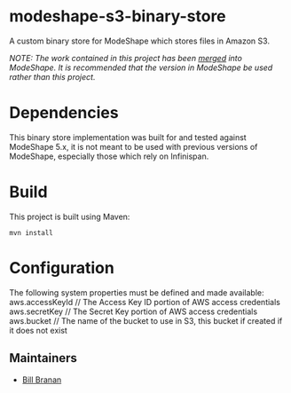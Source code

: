 modeshape-s3-binary-store
=========================

A custom binary store for ModeShape which stores files in Amazon S3.

*NOTE: The work contained in this project has been [merged](https://github.com/ModeShape/modeshape/pull/1586) into ModeShape.
It is recommended that the version in ModeShape be used rather than this project.*

# Dependencies
This binary store implementation was built for and tested against ModeShape 5.x, it is not meant to be used
with previous versions of ModeShape, especially those which rely on Infinispan.

# Build
This project is built using Maven:
```
mvn install
```

# Configuration
The following system properties must be defined and made available:
aws.accessKeyId  // The Access Key ID portion of AWS access credentials
aws.secretKey    // The Secret Key portion of AWS access credentials
aws.bucket       // The name of the bucket to use in S3, this bucket if created if it does not exist

## Maintainers

* [Bill Branan](https://github.com/bbranan)
